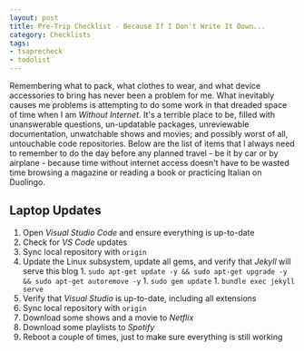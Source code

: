 ```yaml
---
layout: post
title: Pre-Trip Checklist - Because If I Don't Write It Down...
category: Checklists
tags:
- tsaprecheck
- todolist
---
```


Remembering what to pack, what clothes to wear, and what device accessories to bring has never been a problem for me. What inevitably causes me problems is attempting to do some work in that dreaded space of time when I am _Without Internet_. It's a terrible place to be, filled with unanswerable questions, un-updatable packages, unreviewable documentation, unwatchable shows and movies; and possibly worst of all, untouchable code repositories. Below are the list of items that I always need to remember to do the day before any planned travel - be it by car or by airplane - because time without internet access doesn't have to be wasted time browsing a magazine or reading a book or practicing Italian on Duolingo.

## Laptop Updates

1. Open _Visual Studio Code_ and ensure everything is up-to-date
  1. Check for _VS Code_ updates
  1. Sync local repository with ```origin```
  1. Update the Linux subsystem, update all gems, and verify that _Jekyll_ will serve this blog
    1. ```sudo apt-get update -y && sudo apt-get upgrade -y && sudo apt-get autoremove -y```
    1. ```sudo gem update```
    1. ```bundle exec jekyll serve```
1. Verify that _Visual Studio_ is up-to-date, including all extensions
  1. Sync local repository with ```origin```
1. Download some shows and a movie to _Netflix_
1. Download some playlists to _Spotify_
1. Reboot a couple of times, just to make sure everything is still working